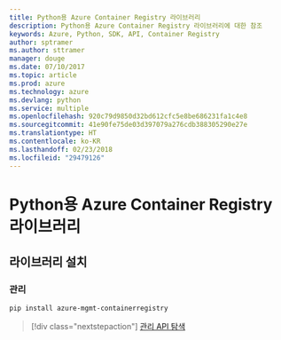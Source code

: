 ```yaml
---
title: Python용 Azure Container Registry 라이브러리
description: Python용 Azure Container Registry 라이브러리에 대한 참조
keywords: Azure, Python, SDK, API, Container Registry
author: sptramer
ms.author: sttramer
manager: douge
ms.date: 07/10/2017
ms.topic: article
ms.prod: azure
ms.technology: azure
ms.devlang: python
ms.service: multiple
ms.openlocfilehash: 920c79d9850d32bd612cfc5e8be686231fa1c4e8
ms.sourcegitcommit: 41e90fe75de03d397079a276cdb388305290e27e
ms.translationtype: HT
ms.contentlocale: ko-KR
ms.lasthandoff: 02/23/2018
ms.locfileid: "29479126"
---
```

# <a name="azure-container-registry-libraries-for-python"></a>Python용 Azure Container Registry 라이브러리

## <a name="install-the-libraries"></a>라이브러리 설치


### <a name="management"></a>관리

```bash
pip install azure-mgmt-containerregistry
```
> [!div class="nextstepaction"]
> [관리 API 탐색](/python/api/overview/azure/containerregistry/management)